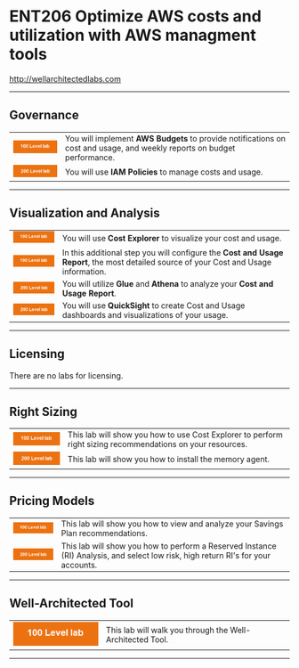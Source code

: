 # ENT206 Optimize AWS costs and utilization with AWS managment tools
http://wellarchitectedlabs.com 


---

## Governance

| | |
|---|---|
| [![Go to lab](../common/images/100lab.png)](./Cost_Fundamentals/100_2_Cost_and_Usage_Governance/README.html) | You will implement **AWS Budgets** to provide notifications on cost and usage, and weekly reports on budget performance. |
| [![Go to lab](../common/images/200lab.png)](./Cost_Fundamentals/200_2_Cost_and_Usage_Governance/README.html) | You will use **IAM Policies** to manage costs and usage. |

---

## Visualization and Analysis

| | |
|---|---|
| [![Go to lab](../common/images/100lab.png)](./Cost_Fundamentals/100_5_Cost_Visualization/README.html) | You will use **Cost Explorer** to visualize your cost and usage. |
| [![Go to lab](../common/images/100lab.png)](./Cost_Fundamentals/100_1_AWS_Account_Setup/Lab_Guide.html#CUR) | In this additional step you will configure the **Cost and Usage Report**, the most detailed source of your Cost and Usage information. |
| [![Go to lab](../common/images/200lab.png)](./Cost_Fundamentals/200_4_Cost_and_Usage_Analysis/README.html) | You will utilize **Glue** and **Athena** to analyze your **Cost and Usage Report**. |
| [![Go to lab](../common/images/200lab.png)](./Cost_Fundamentals/200_5_Cost_Visualization/README.html) | You will use **QuickSight** to create Cost and Usage dashboards and visualizations of your usage. |


---

## Licensing

There are no labs for licensing.

---

## Right Sizing

| | |
| --- | --- |
| [![Go to lab](../common/images/100lab.png)](./Cost_Fundamentals/link/README.md) | This lab will show you how to use Cost Explorer to perform right sizing recommendations on your resources. |
| [![Go to lab](../common/images/200lab.png)](./Cost_Fundamentals/link/README.md) | This lab will show you how to install the memory agent. |

---

## Pricing Models

| | |
|---|---|
| [![Go to lab](../common/images/100lab.png)](./Cost_Fundamentals/link/README.md) | This lab will show you how to view and analyze your Savings Plan recommendations. | 
| [![Go to lab](../common/images/200lab.png)](./Cost_Fundamentals/200_3_Pricing_Models/README.html) | This lab will show you how to perform a Reserved Instance (RI) Analysis, and select low risk, high return RI's for your accounts. |

---

## Well-Architected Tool

| | | 
|---|---|
| [![Go to lab](../common/images/100lab.png)](../Well-ArchitectedTool/100_Walkthrough_of_the_Well-Architected_Tool/README.html) |  This lab will walk you through the Well-Architected Tool. 

---


